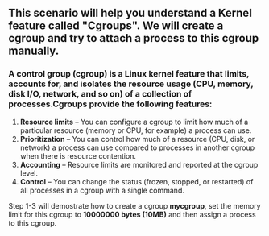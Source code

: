 ## This scenario will help you understand a Kernel feature called "Cgroups". We will create a cgroup and try to attach a process to this cgroup manually.

### A control group (cgroup) is a Linux kernel feature that limits, accounts for, and isolates the resource usage (CPU, memory, disk I/O, network, and so on) of a collection of processes.Cgroups provide the following features:
1. **Resource limits** – You can configure a cgroup to limit how much of a particular resource (memory or CPU, for example) a process can use.
2. **Prioritization** – You can control how much of a resource (CPU, disk, or network) a process can use compared to processes in another cgroup when there is resource contention.
3. **Accounting** – Resource limits are monitored and reported at the cgroup level.
4. **Control** – You can change the status (frozen, stopped, or restarted) of all processes in a cgroup with a single command.

Step 1-3 will demostrate how to create a cgroup **mycgroup**, set the memory limit for this cgroup to **10000000 bytes (10MB)** and then assign a process to this cgroup.